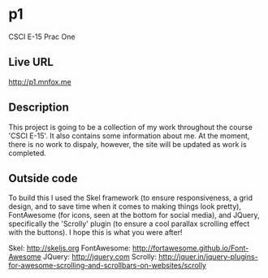 p1
==

CSCI E-15 Prac One

Live URL
--
http://p1.mnfox.me

Description 
--
This project is going to be a collection of my work throughout the course 'CSCI E-15'. It also contains some information about me. At the moment, there is no work to dispaly, however, the site will be updated as work is completed.

Outside code
--
To build this I used the Skel framework (to ensure responsiveness, a grid design, and to save time when it comes to making things look pretty), FontAwesome (for icons, seen at the bottom for social media), and JQuery, specifically the 'Scrolly' plugin (to ensure a cool parallax scrolling effect with the buttons). I hope this is what you were after! 

Skel: http://skeljs.org
FontAwesome: http://fortawesome.github.io/Font-Awesome
JQuery: http://jquery.com
Scrolly: http://jquer.in/jquery-plugins-for-awesome-scrolling-and-scrollbars-on-websites/scrolly
